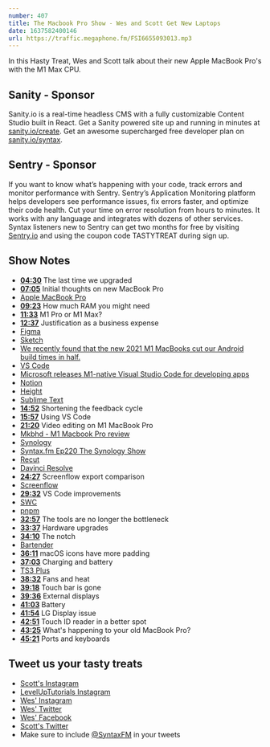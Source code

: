 ```yaml
---
number: 407
title: The Macbook Pro Show - Wes and Scott Get New Laptops
date: 1637582400146
url: https://traffic.megaphone.fm/FSI6655093013.mp3
---
```


In this Hasty Treat, Wes and Scott talk about their new Apple MacBook Pro's with the M1 Max CPU.

## Sanity - Sponsor

Sanity.io is a real-time headless CMS with a fully customizable Content Studio built in React. Get a Sanity powered site up and running in minutes at [sanity.io/create](https://www.sanity.io/create). Get an awesome supercharged free developer plan on [sanity.io/syntax](https://www.sanity.io/syntax).

## Sentry - Sponsor

If you want to know what’s happening with your code, track errors and monitor performance with Sentry. Sentry’s Application Monitoring platform helps developers see performance issues, fix errors faster, and optimize their code health. Cut your time on error resolution from hours to minutes. It works with any language and integrates with dozens of other services. Syntax listeners new to Sentry can get two months for  free by visiting [Sentry.io](https://sentry.io) and using the coupon code TASTYTREAT during sign up.

## Show Notes

* **[04:30](#t=04:30)** The last time we upgraded
* **[07:05](#t=07:05)** Initial thoughts on new MacBook Pro
* [Apple MacBook Pro](https://www.apple.com/macbook-pro/)
* **[09:23](#t=09:23)** How much RAM you might need
* **[11:33](#t=11:33)** M1 Pro or M1 Max?
* **[12:37](#t=12:37)** Justification as a business expense
* [Figma](https://www.figma.com)
* [Sketch](https://www.sketch.com)
* [We recently found that the new 2021 M1 MacBooks cut our Android build times in half.](https://twitter.com/softwarejameson/status/1455971162060697613)
* [VS Code](https://code.visualstudio.com)
* [Microsoft releases M1-native Visual Studio Code for developing apps](https://appleinsider.com/articles/21/03/05/microsoft-releases-m1-native-visual-studio-code-for-developing-apps)
* [Notion](https://notion.so)
* [Height](https://height.app)
* [Sublime Text](https://www.sublimetext.com)
* **[14:52](#t=14:52)** Shortening the feedback cycle
* **[15:57](#t=15:57)** Using VS Code
* **[21:20](#t=21:20)** Video editing on M1 MacBook Pro
* [Mkbhd - M1 Macbook Pro review](https://www.youtube.com/watch?v=rr2XfL_df3o&t=1s)
* [Synology](https://www.synology.com)
* [Syntax.fm Ep220 The Synology Show](https://syntax.fm/show/220/the-synology-show-backups-and-home-server)
* [Recut](https://getrecut.com)
* [Davinci Resolve](https://www.blackmagicdesign.com/products/davinciresolve/)
* **[24:27](#t=24:27)** Screenflow export comparison
* [Screenflow](https://www.telestream.net/screenflow/)
* **[29:32](#t=29:32)** VS Code improvements
* [SWC](https://github.com/swc-project/)
* [pnpm](https://pnpm.io)
* **[32:57](#t=32:57)** The tools are no longer the bottleneck
* **[33:37](#t=33:37)** Hardware upgrades
* **[34:10](#t=34:10)** The notch
* [Bartender](https://www.macbartender.com)
* **[36:11](#t=36:11)** macOS icons have more padding
* **[37:03](#t=37:03)** Charging and battery
* [TS3 Plus](https://www.caldigit.com/ts3-plus/)
* **[38:32](#t=38:32)** Fans and heat
* **[39:18](#t=39:18)** Touch bar is gone
* **[39:36](#t=39:36)** External displays
* **[41:03](#t=41:03)** Battery
* **[41:54](#t=41:54)** LG Display issue
* **[42:51](#t=42:51)** Touch ID reader in a better spot
* **[43:25](#t=43:25)** What's happening to your old MacBook Pro?
* **[45:21](#t=45:21)** Ports and keyboards

## Tweet us your tasty treats

* [Scott's Instagram](https://www.instagram.com/stolinski/)
* [LevelUpTutorials Instagram](https://www.instagram.com/LevelUpTutorials/)
* [Wes' Instagram](https://www.instagram.com/wesbos/)
* [Wes' Twitter](https://twitter.com/wesbos)
* [Wes' Facebook](https://www.facebook.com/wesbos.developer)
* [Scott's Twitter](https://twitter.com/stolinski)
* Make sure to include [@SyntaxFM](https://twitter.com/SyntaxFM) in your tweets
